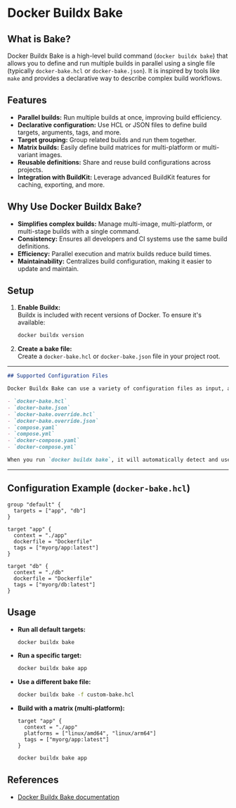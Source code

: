 # Docker Buildx Bake

## What is Bake?

Docker Buildx Bake is a high-level build command (`docker buildx bake`) that allows you to define and run multiple builds in parallel using a single file (typically `docker-bake.hcl` or `docker-bake.json`). It is inspired by tools like `make` and provides a declarative way to describe complex build workflows.

## Features

- **Parallel builds:** Run multiple builds at once, improving build efficiency.
- **Declarative configuration:** Use HCL or JSON files to define build targets, arguments, tags, and more.
- **Target grouping:** Group related builds and run them together.
- **Matrix builds:** Easily define build matrices for multi-platform or multi-variant images.
- **Reusable definitions:** Share and reuse build configurations across projects.
- **Integration with BuildKit:** Leverage advanced BuildKit features for caching, exporting, and more.

## Why Use Docker Buildx Bake?

- **Simplifies complex builds:** Manage multi-image, multi-platform, or multi-stage builds with a single command.
- **Consistency:** Ensures all developers and CI systems use the same build definitions.
- **Efficiency:** Parallel execution and matrix builds reduce build times.
- **Maintainability:** Centralizes build configuration, making it easier to update and maintain.

## Setup

1. **Enable Buildx:**  
   Buildx is included with recent versions of Docker. To ensure it's available:

   ```sh
   docker buildx version
   ```

2. **Create a bake file:**  
   Create a `docker-bake.hcl` or `docker-bake.json` file in your project root.

---

```markdown
## Supported Configuration Files

Docker Buildx Bake can use a variety of configuration files as input, allowing flexibility in how you define your builds. Supported file types include:

- `docker-bake.hcl`
- `docker-bake.json`
- `docker-bake.override.hcl`
- `docker-bake.override.json`
- `compose.yaml`
- `compose.yml`
- `docker-compose.yaml`
- `docker-compose.yml`

When you run `docker buildx bake`, it will automatically detect and use these files if present in your project directory.
```

---

## Configuration Example (`docker-bake.hcl`)

```hcl
group "default" {
  targets = ["app", "db"]
}

target "app" {
  context = "./app"
  dockerfile = "Dockerfile"
  tags = ["myorg/app:latest"]
}

target "db" {
  context = "./db"
  dockerfile = "Dockerfile"
  tags = ["myorg/db:latest"]
}
```

## Usage

- **Run all default targets:**

  ```sh
  docker buildx bake
  ```

- **Run a specific target:**

  ```sh
  docker buildx bake app
  ```

- **Use a different bake file:**

  ```sh
  docker buildx bake -f custom-bake.hcl
  ```

- **Build with a matrix (multi-platform):**
  ```hcl
  target "app" {
    context = "./app"
    platforms = ["linux/amd64", "linux/arm64"]
    tags = ["myorg/app:latest"]
  }
  ```
  ```sh
  docker buildx bake app
  ```

## References

- [Docker Buildx Bake documentation](https://docs.docker.com/build/bake/)
